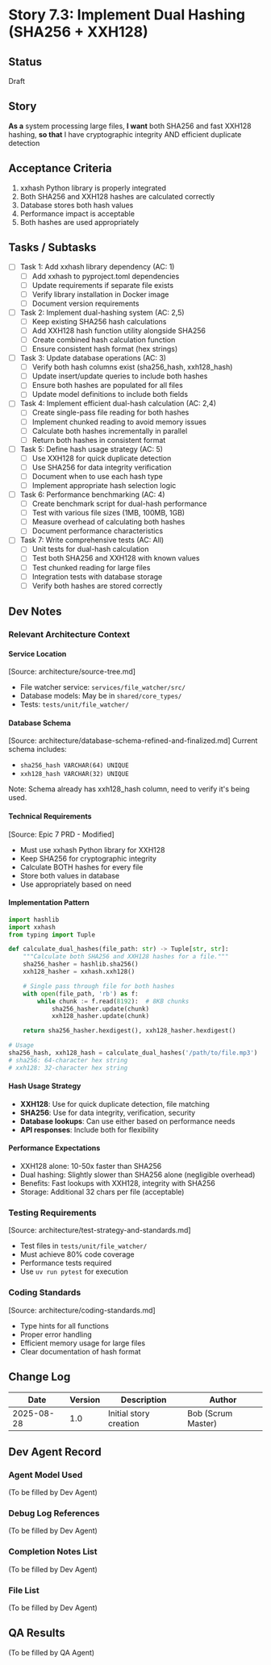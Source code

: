 # Story 7.3: Implement Dual Hashing (SHA256 + XXH128)

## Status
Draft

## Story
**As a** system processing large files,
**I want** both SHA256 and fast XXH128 hashing,
**so that** I have cryptographic integrity AND efficient duplicate detection

## Acceptance Criteria
1. xxhash Python library is properly integrated
2. Both SHA256 and XXH128 hashes are calculated correctly
3. Database stores both hash values
4. Performance impact is acceptable
5. Both hashes are used appropriately

## Tasks / Subtasks
- [ ] Task 1: Add xxhash library dependency (AC: 1)
  - [ ] Add xxhash to pyproject.toml dependencies
  - [ ] Update requirements if separate file exists
  - [ ] Verify library installation in Docker image
  - [ ] Document version requirements

- [ ] Task 2: Implement dual-hashing system (AC: 2,5)
  - [ ] Keep existing SHA256 hash calculations
  - [ ] Add XXH128 hash function utility alongside SHA256
  - [ ] Create combined hash calculation function
  - [ ] Ensure consistent hash format (hex strings)

- [ ] Task 3: Update database operations (AC: 3)
  - [ ] Verify both hash columns exist (sha256_hash, xxh128_hash)
  - [ ] Update insert/update queries to include both hashes
  - [ ] Ensure both hashes are populated for all files
  - [ ] Update model definitions to include both fields

- [ ] Task 4: Implement efficient dual-hash calculation (AC: 2,4)
  - [ ] Create single-pass file reading for both hashes
  - [ ] Implement chunked reading to avoid memory issues
  - [ ] Calculate both hashes incrementally in parallel
  - [ ] Return both hashes in consistent format

- [ ] Task 5: Define hash usage strategy (AC: 5)
  - [ ] Use XXH128 for quick duplicate detection
  - [ ] Use SHA256 for data integrity verification
  - [ ] Document when to use each hash type
  - [ ] Implement appropriate hash selection logic

- [ ] Task 6: Performance benchmarking (AC: 4)
  - [ ] Create benchmark script for dual-hash performance
  - [ ] Test with various file sizes (1MB, 100MB, 1GB)
  - [ ] Measure overhead of calculating both hashes
  - [ ] Document performance characteristics

- [ ] Task 7: Write comprehensive tests (AC: All)
  - [ ] Unit tests for dual-hash calculation
  - [ ] Test both SHA256 and XXH128 with known values
  - [ ] Test chunked reading for large files
  - [ ] Integration tests with database storage
  - [ ] Verify both hashes are stored correctly

## Dev Notes

### Relevant Architecture Context

#### Service Location
[Source: architecture/source-tree.md]
- File watcher service: `services/file_watcher/src/`
- Database models: May be in `shared/core_types/`
- Tests: `tests/unit/file_watcher/`

#### Database Schema
[Source: architecture/database-schema-refined-and-finalized.md]
Current schema includes:
- `sha256_hash VARCHAR(64) UNIQUE`
- `xxh128_hash VARCHAR(32) UNIQUE`

Note: Schema already has xxh128_hash column, need to verify it's being used.

#### Technical Requirements
[Source: Epic 7 PRD - Modified]
- Must use xxhash Python library for XXH128
- Keep SHA256 for cryptographic integrity
- Calculate BOTH hashes for every file
- Store both values in database
- Use appropriately based on need

#### Implementation Pattern
```python
import hashlib
import xxhash
from typing import Tuple

def calculate_dual_hashes(file_path: str) -> Tuple[str, str]:
    """Calculate both SHA256 and XXH128 hashes for a file."""
    sha256_hasher = hashlib.sha256()
    xxh128_hasher = xxhash.xxh128()

    # Single pass through file for both hashes
    with open(file_path, 'rb') as f:
        while chunk := f.read(8192):  # 8KB chunks
            sha256_hasher.update(chunk)
            xxh128_hasher.update(chunk)

    return sha256_hasher.hexdigest(), xxh128_hasher.hexdigest()

# Usage
sha256_hash, xxh128_hash = calculate_dual_hashes('/path/to/file.mp3')
# sha256: 64-character hex string
# xxh128: 32-character hex string
```

#### Hash Usage Strategy
- **XXH128**: Use for quick duplicate detection, file matching
- **SHA256**: Use for data integrity, verification, security
- **Database lookups**: Can use either based on performance needs
- **API responses**: Include both for flexibility

#### Performance Expectations
- XXH128 alone: 10-50x faster than SHA256
- Dual hashing: Slightly slower than SHA256 alone (negligible overhead)
- Benefits: Fast lookups with XXH128, integrity with SHA256
- Storage: Additional 32 chars per file (acceptable)

### Testing Requirements
[Source: architecture/test-strategy-and-standards.md]
- Test files in `tests/unit/file_watcher/`
- Must achieve 80% code coverage
- Performance tests required
- Use `uv run pytest` for execution

### Coding Standards
[Source: architecture/coding-standards.md]
- Type hints for all functions
- Proper error handling
- Efficient memory usage for large files
- Clear documentation of hash format

## Change Log
| Date | Version | Description | Author |
|------|---------|-------------|--------|
| 2025-08-28 | 1.0 | Initial story creation | Bob (Scrum Master) |

## Dev Agent Record

### Agent Model Used
(To be filled by Dev Agent)

### Debug Log References
(To be filled by Dev Agent)

### Completion Notes List
(To be filled by Dev Agent)

### File List
(To be filled by Dev Agent)

## QA Results
(To be filled by QA Agent)

